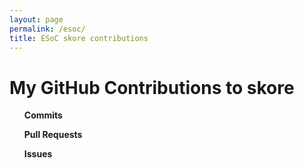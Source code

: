 ```yaml
---
layout: page
permalink: /esoc/
title: ESoC skore contributions
---
```


<h1>My GitHub Contributions to skore</h1>
<ul id="commits"><strong>Commits</strong></ul>
<ul id="prs"><strong>Pull Requests</strong></ul>
<ul id="issues"><strong>Issues</strong></ul>

<script>
const user = 'divakaivan';
const repo = 'probabl-ai/skore';

async function fetchCommits() {
  const url = `https://api.github.com/repos/${repo}/commits?author=${user}`;
  const res = await fetch(url);
  const data = await res.json();
  const container = document.getElementById('commits');
  data.forEach(commit => {
    const li = document.createElement('li');
    li.innerHTML = `<a href="${commit.html_url}" target="_blank">${commit.commit.message}</a>`;
    container.appendChild(li);
  });
}

async function fetchPRs() {
  const url = `https://api.github.com/search/issues?q=repo:${repo}+is:pr+author:${user}`;
  const res = await fetch(url);
  const data = await res.json();
  const container = document.getElementById('prs');

  for (const pr of data.items) {
    const prNumber = pr.number;

    // Fetch full PR details to check merged status
    const prDetailsRes = await fetch(`https://api.github.com/repos/${repo}/pulls/${pr.number}`);
    const prDetails = await prDetailsRes.json();

    const isOpen = prDetails.state === 'open';
    const isMerged = prDetails.merged_at !== null;

    if (isOpen || isMerged) {
      const li = document.createElement('li');
      const status = isOpen ? '🟢 Open' : '🟣 Merged';
      li.innerHTML = `<a href="${pr.html_url}" target="_blank">${pr.title}</a> <small>(${status})</small>`;
      container.appendChild(li);
    }
  }
}

async function fetchIssues() {
  const url = `https://api.github.com/search/issues?q=repo:${repo}+is:issue+author:${user}`;
  const res = await fetch(url);
  const data = await res.json();
  const container = document.getElementById('issues');
  data.items.forEach(issue => {
    const li = document.createElement('li');
    li.innerHTML = `<a href="${issue.html_url}" target="_blank">${issue.title}</a>`;
    container.appendChild(li);
  });
}

fetchCommits();
fetchPRs();
fetchIssues();
</script>
